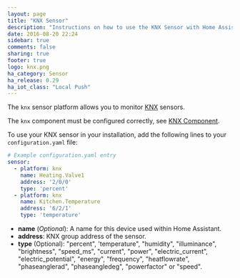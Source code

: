 ```yaml
---
layout: page
title: "KNX Sensor"
description: "Instructions on how to use the KNX Sensor with Home Assistant."
date: 2016-08-20 22:24
sidebar: true
comments: false
sharing: true
footer: true
logo: knx.png
ha_category: Sensor
ha_release: 0.29
ha_iot_class: "Local Push"
---
```


The `knx` sensor platform allows you to monitor [KNX](http://www.knx.org) sensors. 

The `knx` component must be configured correctly, see [KNX Component](/components/knx).

To use your KNX sensor in your installation, add the following lines to your `configuration.yaml` file:

```yaml
# Example configuration.yaml entry
sensor:
  - platform: knx
    name: Heating.Valve1
    address: '2/0/0'
    type: 'percent'
  - platform: knx
    name: Kitchen.Temperature
    address: '6/2/1'
    type: 'temperature'
```

- **name** (*Optional*): A name for this device used within Home Assistant.
- **address**: KNX group address of the sensor.
- **type** (Optional): "percent", 'temperature", "humidity", "illuminance", "brightness", "speed_ms", "current", "power", "electric_current", "electric_potential", "energy", "frequency", "heatflowrate", "phaseanglerad", "phaseangledeg", "powerfactor" or "speed".

